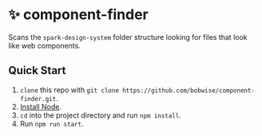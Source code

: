 # ✨ component-finder
Scans the `spark-design-system` folder structure looking for files that look like web components.

## Quick Start

1. `clone` this repo with `git clone https://github.com/bobwise/component-finder.git`.
1. [Install Node](https://nodejs.org/en/).
1. `cd` into the project directory and run `npm install`.
1. Run `npm run start`.